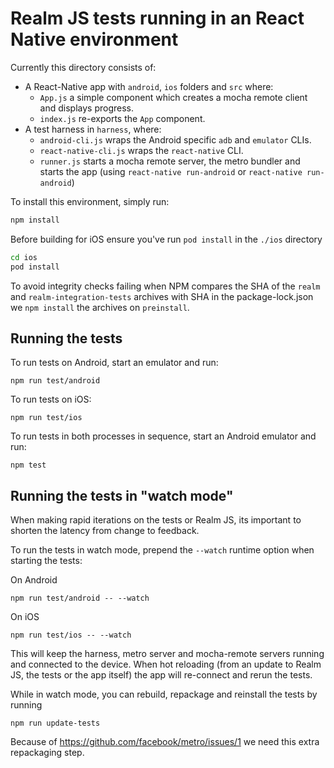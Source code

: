 # Realm JS tests running in an React Native environment

Currently this directory consists of:
- A React-Native app with `android`, `ios` folders and `src` where:
  - `App.js` a simple component which creates a mocha remote client and displays progress.
  - `index.js` re-exports the `App` component.
- A test harness in `harness`, where:
  - `android-cli.js` wraps the Android specific `adb` and `emulator` CLIs.
  - `react-native-cli.js` wraps the `react-native` CLI.
  - `runner.js` starts a mocha remote server, the metro bundler and starts the app (using `react-native run-android` or `react-native run-android`)

To install this environment, simply run:

```bash
npm install
```

Before building for iOS ensure you've run `pod install` in the `./ios` directory

```bash
cd ios
pod install
```

To avoid integrity checks failing when NPM compares the SHA of the `realm` and `realm-integration-tests` archives with SHA in the package-lock.json we `npm install` the archives on `preinstall`.

## Running the tests

To run tests on Android, start an emulator and run:

    npm run test/android

To run tests on iOS:

    npm run test/ios

To run tests in both processes in sequence, start an Android emulator and run:

    npm test

## Running the tests in "watch mode"

When making rapid iterations on the tests or Realm JS, its important to shorten the latency from change to feedback.

To run the tests in watch mode, prepend the `--watch` runtime option when starting the tests:

On Android

    npm run test/android -- --watch

On iOS

    npm run test/ios -- --watch

This will keep the harness, metro server and mocha-remote servers running and connected to the device. When hot reloading (from an update to Realm JS, the tests or the app itself) the app will re-connect and rerun the tests.

While in watch mode, you can rebuild, repackage and reinstall the tests by running

    npm run update-tests

Because of https://github.com/facebook/metro/issues/1 we need this extra repackaging step.
